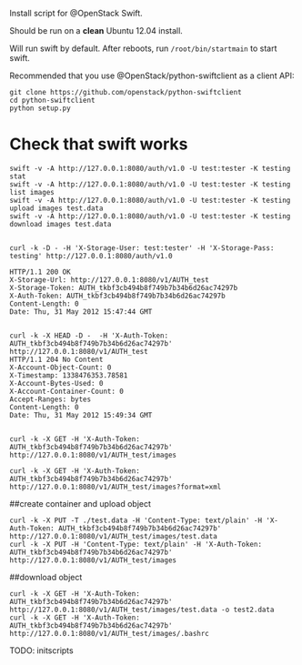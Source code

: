 Install script for @OpenStack Swift.

Should be run on a **clean** Ubuntu 12.04 install.

Will run swift by default.  After reboots, run `/root/bin/startmain` to start swift.

Recommended that you use @OpenStack/python-swiftclient as a client API:
```
git clone https://github.com/openstack/python-swiftclient
cd python-swiftclient
python setup.py
```

# Check that swift works
```
swift -v -A http://127.0.0.1:8080/auth/v1.0 -U test:tester -K testing stat
swift -v -A http://127.0.0.1:8080/auth/v1.0 -U test:tester -K testing list images
swift -v -A http://127.0.0.1:8080/auth/v1.0 -U test:tester -K testing upload images test.data
swift -v -A http://127.0.0.1:8080/auth/v1.0 -U test:tester -K testing download images test.data


curl -k -D - -H 'X-Storage-User: test:tester' -H 'X-Storage-Pass: testing' http://127.0.0.1:8080/auth/v1.0

HTTP/1.1 200 OK
X-Storage-Url: http://127.0.0.1:8080/v1/AUTH_test
X-Storage-Token: AUTH_tkbf3cb494b8f749b7b34b6d26ac74297b
X-Auth-Token: AUTH_tkbf3cb494b8f749b7b34b6d26ac74297b
Content-Length: 0
Date: Thu, 31 May 2012 15:47:44 GMT


curl -k -X HEAD -D -  -H 'X-Auth-Token: AUTH_tkbf3cb494b8f749b7b34b6d26ac74297b' http://127.0.0.1:8080/v1/AUTH_test
HTTP/1.1 204 No Content
X-Account-Object-Count: 0
X-Timestamp: 1338476353.78581
X-Account-Bytes-Used: 0
X-Account-Container-Count: 0
Accept-Ranges: bytes
Content-Length: 0
Date: Thu, 31 May 2012 15:49:34 GMT


curl -k -X GET -H 'X-Auth-Token: AUTH_tkbf3cb494b8f749b7b34b6d26ac74297b' http://127.0.0.1:8080/v1/AUTH_test/images

curl -k -X GET -H 'X-Auth-Token: AUTH_tkbf3cb494b8f749b7b34b6d26ac74297b' http://127.0.0.1:8080/v1/AUTH_test/images?format=xml
```

##create container and upload object
```
curl -k -X PUT -T ./test.data -H 'Content-Type: text/plain' -H 'X-Auth-Token: AUTH_tkbf3cb494b8f749b7b34b6d26ac74297b' http://127.0.0.1:8080/v1/AUTH_test/images/test.data
curl -k -X PUT -H 'Content-Type: text/plain' -H 'X-Auth-Token: AUTH_tkbf3cb494b8f749b7b34b6d26ac74297b' http://127.0.0.1:8080/v1/AUTH_test/images
```

##download object
```
curl -k -X GET -H 'X-Auth-Token: AUTH_tkbf3cb494b8f749b7b34b6d26ac74297b' http://127.0.0.1:8080/v1/AUTH_test/images/test.data -o test2.data
curl -k -X GET -H 'X-Auth-Token: AUTH_tkbf3cb494b8f749b7b34b6d26ac74297b' http://127.0.0.1:8080/v1/AUTH_test/images/.bashrc
```

TODO: initscripts
